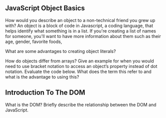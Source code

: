 ## JavaScript Object Basics

How would you describe an object to a non-technical friend you grew up with?
    An object is a block of code in Javascript, a coding language, that helps identify what something is in a list. If you're creating a list of names for someone, you'll want to have more information about them such as their age, gender, favorite foods, 

What are some advantages to creating object literals?


How do objects differ from arrays?
Give an example for when you would need to use bracket notation to access an object’s property instead of dot notation.
Evaluate the code below. What does the term this refer to and what is the advantage to using this?

## Introduction To The DOM

What is the DOM?
Briefly describe the relationship between the DOM and JavaScript.


